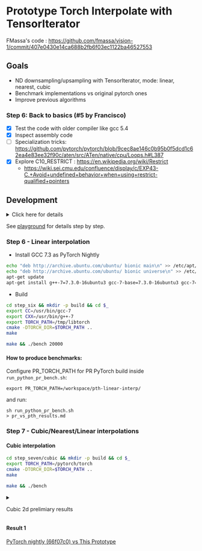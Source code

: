 # Prototype Torch Interpolate with TensorIterator

FMassa's code : https://github.com/fmassa/vision-1/commit/407e0430e14ca688b2fb6f03ec1122ba46527553

## Goals

- ND downsampling/upsampling with TensorIterator, mode: linear, nearest, cubic
- Benchmark implementations vs original pytorch ones
- Improve previous algorithms

### Step 6: Back to basics (#5 by Francisco)

- [x] Test the code with older compiler like gcc 5.4
- [x] Inspect assembly code
- [ ] Specialization tricks: https://github.com/pytorch/pytorch/blob/9cec8ae146c0b95b0f5dcd1c62ea4e83ee32f90c/aten/src/ATen/native/cpu/Loops.h#L387
- [x] Explore C10_RESTRICT : https://en.wikipedia.org/wiki/Restrict
  -  https://wiki.sei.cmu.edu/confluence/display/c/EXP43-C.+Avoid+undefined+behavior+when+using+restrict-qualified+pointers


## Development

<details>

<summary>
Click here for details
</summary>


```bash
docker run --rm -it \
    --name=tv-interpolate \
    -v $PWD:/interpolate-tensoriterator \
    -v $PWD/../:/workspace \
    -w /interpolate-tensoriterator \
    -v /home/user/Documents/ml/pytorch/:/pytorch \
    --network=host --security-opt seccomp:unconfined --privileged --shm-size 16G \
    nvidia/cuda:11.1-cudnn8-devel-ubuntu20.04 \
    /bin/bash
```
```
apt-get update && ln -fs /usr/share/zoneinfo/America/New_York /etc/localtime && \
    apt-get install -y tzdata && \
    dpkg-reconfigure --frontend noninteractive tzdata && \
    apt-get install -y git cmake python3 python3-pip numactl && \
    ln -s /usr/bin/python3 /usr/bin/python && \
    ln -s /usr/bin/pip3 /usr/bin/pip && \
    pip install numpy typing_extensions
```

</details>

See [playground](playground) for details step by step.

### Step 6 - Linear interpolation

- Install GCC 7.3 as PyTorch Nightly

```bash
echo "deb http://archive.ubuntu.com/ubuntu/ bionic main\n" >> /etc/apt/sources.list
echo "deb http://archive.ubuntu.com/ubuntu/ bionic universe\n" >> /etc/apt/sources.list
apt-get update
apt-get install g++-7=7.3.0-16ubuntu3 gcc-7-base=7.3.0-16ubuntu3 gcc-7=7.3.0-16ubuntu3 cpp-7=7.3.0-16ubuntu3 libgcc-7-dev=7.3.0-16ubuntu3 libstdc++-7-dev=7.3.0-16ubuntu3 libasan4=7.3.0-16ubuntu3 libubsan0=7.3.0-16ubuntu3 libcilkrts5=7.3.0-16ubuntu3
```

- Build

```bash
cd step_six && mkdir -p build && cd $_
export CC=/usr/bin/gcc-7
export CXX=/usr/bin/g++-7
export TORCH_PATH=/tmp/libtorch
cmake -DTORCH_DIR=$TORCH_PATH ..
make
```

```bash
make && ./bench 20000
```

#### How to produce benchmarks:

Configure PR_TORCH_PATH for PR PyTorch build inside `run_python_pr_bench.sh`:
```
export PR_TORCH_PATH=/workspace/pth-linear-interp/
```

and run:
```
sh run_python_pr_bench.sh
> pr_vs_pth_results.md
```



### Step 7 - Cubic/Nearest/Linear interpolations


#### Cubic interpolation

```bash
cd step_seven/cubic && mkdir -p build && cd $_
export TORCH_PATH=/pytorch/torch
cmake -DTORCH_DIR=$TORCH_PATH ..
make
```

```bash
make && ./bench
```



<details>

<summary>

Cubic 2d prelimiary results

</summary>

```
Torch config: PyTorch built with:
  - GCC 9.3                                                           
  - C++ Version: 201402       
  - OpenMP 201511 (a.k.a. OpenMP 4.5)                       
  - CPU capability usage: AVX2                                        
  - Build settings: BUILD_TYPE=Release, CUDA_VERSION=11.1, CUDNN_VERSION=8.0.5, CXX_COMPILER=/usr/lib/ccache/c++, CXX_FLAGS= -Wno-deprecated -fvisibility-inlines-hidden -DUSE_PTHREADPOOL -fopen
mp -DNDEBUG -DUSE_KINETO -DUSE_PYTORCH_QNNPACK -O2 -fPIC -Wno-narrowing -Wall -Wextra -Werror=return-type -Wno-missing-field-initializers -Wno-type-limits -Wno-array-bounds -Wno-unknown-pragmas
 -Wno-sign-compare -Wno-unused-parameter -Wno-unused-variable -Wno-unused-function -Wno-unused-result -Wno-unused-local-typedefs -Wno-strict-overflow -Wno-strict-aliasing -Wno-error=deprecated-
declarations -Wno-stringop-overflow -Wno-psabi -Wno-error=pedantic -Wno-error=redundant-decls -Wno-error=old-style-cast -fdiagnostics-color=always -faligned-new -Wno-unused-but-set-variable -Wn
o-maybe-uninitialized -fno-math-errno -fno-trapping-math -Werror=format -Werror=cast-function-type -Wno-stringop-overflow, PERF_WITH_AVX=1, PERF_WITH_AVX2=1, PERF_WITH_AVX512=1, TORCH_VERSION=1
.9.0, USE_CUDA=1, USE_CUDNN=1, USE_EIGEN_FOR_BLAS=ON, USE_EXCEPTION_PTR=1, USE_GFLAGS=OFF, USE_GLOG=OFF, USE_MKL=OFF, USE_MKLDNN=OFF, USE_MPI=OFF, USE_NCCL=ON, USE_NNPACK=0, USE_OPENMP=ON,
                                                                        
Num threads: 6                                                 
                                                              
                                                               
---- Benchmark 2D ----                                    
                                                                     
Input tensor: [1, 3, 320, 320]                                        
Input is_contiguous memory_format torch.channels_last: false
Input is_contiguous : true                                  
                              
- Bench upsample_bicubic2d (750 rounds) - downsampling to 256x256
Elapsed time (ms): 6.5751                                        
                          
- Bench ti_upsample_bicubic2d_cpu (750 rounds) - downsampling to 256x256
Elapsed time (ms): 0.415758                                             
                                              
- Bench upsample_bicubic2d (750 rounds) - upsampling to 512x512         
Elapsed time (ms): 25.2327                                           
                          
- Bench ti_upsample_bicubic2d_cpu (750 rounds) - upsampling to 512x512
Elapsed time (ms): 1.57621                                            
                                                            
Input tensor: [1, 3, 320, 320]                                        
Input is_contiguous memory_format torch.channels_last: false
Input is_contiguous : false                                      

- Bench upsample_bicubic2d (750 rounds) - downsampling to 256x256
Elapsed time (ms): 6.54954

- Bench ti_upsample_bicubic2d_cpu (750 rounds) - downsampling to 256x256
Elapsed time (ms): 0.413038

- Bench upsample_bicubic2d (750 rounds) - upsampling to 512x512
Elapsed time (ms): 25.2994

- Bench ti_upsample_bicubic2d_cpu (750 rounds) - upsampling to 512x512
Elapsed time (ms): 1.50504

Input tensor: [1, 3, 320, 320]
Input is_contiguous memory_format torch.channels_last: true
Input is_contiguous : false

- Bench upsample_bicubic2d (750 rounds) - downsampling to 256x256
Elapsed time (ms): 6.58091

- Bench ti_upsample_bicubic2d_cpu (750 rounds) - downsampling to 256x256
Elapsed time (ms): 0.752833

- Bench upsample_bicubic2d (750 rounds) - upsampling to 512x512
Elapsed time (ms): 25.3467

- Bench ti_upsample_bicubic2d_cpu (750 rounds) - upsampling to 512x512
Elapsed time (ms): 2.94774

1 - Test size as in https://github.com/mingfeima/op_bench-py

Input tensor: [32, 128, 64, 64]
Input is_contiguous memory_format torch.channels_last: true
Input is_contiguous : false

- Bench upsample_bicubic2d (75 rounds) - upsampling to 128x128
Elapsed time (ms): 7296.32

- Bench ti_upsample_bicubic2d_cpu (75 rounds) - upsampling to 128x128
Elapsed time (ms): 158.019

2 - Test size as in https://github.com/mingfeima/op_bench-py

Input tensor: [32, 128, 64, 64]
Input is_contiguous memory_format torch.channels_last: false
Input is_contiguous : true

- Bench upsample_bicubic2d (75 rounds) - upsampling to 128x128
Elapsed time (ms): 7249.08

- Bench ti_upsample_bicubic2d_cpu (75 rounds) - upsampling to 128x128
Elapsed time (ms): 158.135

Input tensor: [1, 3, 500, 500]
Input is_contiguous memory_format torch.channels_last: false
Input is_contiguous : true

- Bench upsample_bicubic2d (750 rounds) - downsampling to 256x256
Elapsed time (ms): 6.51921

- Bench ti_upsample_bicubic2d_cpu (750 rounds) - downsampling to 256x256
Elapsed time (ms): 0.414213

- Bench upsample_bicubic2d (750 rounds) - upsampling to 800x800
Elapsed time (ms): 61.1398

- Bench ti_upsample_bicubic2d_cpu (750 rounds) - upsampling to 800x800
Elapsed time (ms): 3.62011

Input tensor: [1, 3, 500, 500]
Input is_contiguous memory_format torch.channels_last: false
Input is_contiguous : false

- Bench upsample_bicubic2d (750 rounds) - downsampling to 256x256
Elapsed time (ms): 6.6466

- Bench ti_upsample_bicubic2d_cpu (750 rounds) - downsampling to 256x256
Elapsed time (ms): 0.420774

- Bench upsample_bicubic2d (750 rounds) - upsampling to 800x800
Elapsed time (ms): 61.3422

- Bench ti_upsample_bicubic2d_cpu (750 rounds) - upsampling to 800x800
Elapsed time (ms): 3.62022

---- END Benchmark 2D ----
```

</details>


#### Result 1

[PyTorch nightly (66f07c0) vs This Prototype](step_seven/pth_vs_this_full_results.log.save)
